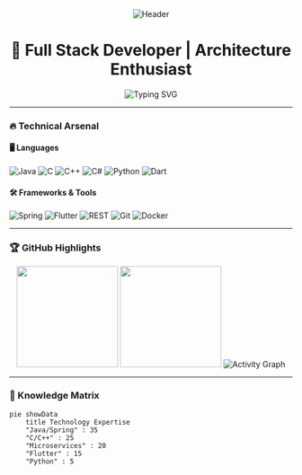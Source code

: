 <div align="center">
  <img src="https://capsule-render.vercel.app/api?type=waving&color=gradient&height=200&section=header&text=Gustavo%20Coutinho&fontSize=50&fontAlignY=35&animation=fadeIn" alt="Header"/>
</div>

<h1 align="center">🚀 Full Stack Developer | Architecture Enthusiast</h1>

<div align="center">
  <img src="https://readme-typing-svg.demolab.com?font=Fira+Code&weight=600&size=22&pause=1000&color=00F7FF&width=500&lines=Specialist+in+Microservices+%26+Integrations;3+years+of+development+experience;Clean+Code+Advocate;Technology+Evangelist" alt="Typing SVG" />
</div>

---

### 🔥 Technical Arsenal

#### 🖥️ Languages
![Java](https://img.shields.io/badge/Java-ED8B00?style=for-the-badge&logo=openjdk&logoColor=white)
![C](https://img.shields.io/badge/C-00599C?style=for-the-badge&logo=c&logoColor=white)
![C++](https://img.shields.io/badge/C%2B%2B-00599C?style=for-the-badge&logo=c%2B%2B&logoColor=white)
![C#](https://img.shields.io/badge/C%23-239120?style=for-the-badge&logo=c-sharp&logoColor=white)
![Python](https://img.shields.io/badge/Python-3776AB?style=for-the-badge&logo=python&logoColor=white)
![Dart](https://img.shields.io/badge/Dart-0175C2?style=for-the-badge&logo=dart&logoColor=white)

#### 🛠️ Frameworks & Tools
![Spring](https://img.shields.io/badge/Spring-6DB33F?style=for-the-badge&logo=spring&logoColor=white)
![Flutter](https://img.shields.io/badge/Flutter-02569B?style=for-the-badge&logo=flutter&logoColor=white)
![REST](https://img.shields.io/badge/REST-FF6F00?style=for-the-badge&logoColor=white)
![Git](https://img.shields.io/badge/Git-F05032?style=for-the-badge&logo=git&logoColor=white)
![Docker](https://img.shields.io/badge/Docker-2496ED?style=for-the-badge&logo=docker&logoColor=white)

---

### 🏆 GitHub Highlights

<div align="center">
  
  <picture>
    <source media="(prefers-color-scheme: dark)" srcset="https://github-readme-stats.vercel.app/api?username=Gustavo-Souza-Coutinho&show_icons=true&theme=radical&include_all_commits=true&count_private=true">
    <img height="180em" src="https://github-readme-stats.vercel.app/api?username=Gustavo-Souza-Coutinho&show_icons=true">
  </picture>
  
  <img height="180em" src="https://github-readme-stats.vercel.app/api/top-langs/?username=Gustavo-Souza-Coutinho&layout=compact&langs_count=8&theme=radical&hide=html,css,scss"/>
  
  <img src="https://github-readme-activity-graph.vercel.app/graph?username=Gustavo-Souza-Coutinho&theme=react-dark&hide_border=true&area=true" alt="Activity Graph"/>
  
</div>

---

### 🧠 Knowledge Matrix

```mermaid
pie showData
    title Technology Expertise
    "Java/Spring" : 35
    "C/C++" : 25
    "Microservices" : 20
    "Flutter" : 15
    "Python" : 5
